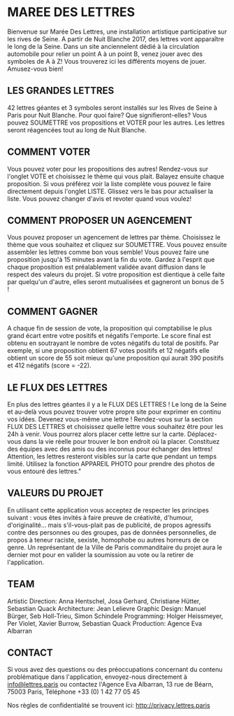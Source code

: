 # MAREE DES LETTRES

Bienvenue sur Marée Des Lettres, une installation artistique participative sur les rives de Seine. A partir de Nuit Blanche 2017, des lettres vont apparaître le long de la Seine. Dans un site anciennelent dédié à la circulation automobile pour relier un point A à un point B, venez jouer avec des symboles de A à Z! Vous trouverez ici les différents moyens de jouer. Amusez-vous bien!

## LES GRANDES LETTRES

42 lettres géantes et 3 symboles seront installés sur les Rives de Seine à Paris pour Nuit Blanche. Pour quoi faire? Que signifieront-elles? Vous pouvez SOUMETTRE vos propositions et VOTER pour les autres. Les lettres seront réagencées tout au long de Nuit Blanche.

## COMMENT VOTER

Vous pouvez voter pour les propositions des autres! Rendez-vous sur l'onglet VOTE et choisissez le thème qui vous plait. Balayez ensuite chaque proposition. Si vous préférez voir la liste complète vous pouvez le faire directement depuis l'onglet LISTE. Glissez vers le bas pour actualiser la liste. Vous pouvez changer d'avis et revoter quand vous voulez!

## COMMENT PROPOSER UN AGENCEMENT

Vous pouvez proposer un agencement de lettres par thème. Choisissez le thème que vous souhaitez et cliquez sur SOUMETTRE. Vous pouvez ensuite assembler les lettres comme bon vous semble! Vous pouvez faire une proposition jusqu'à 15 minutes avant la fin du vote. Gardez à l'esprit que chaque proposition est préalablement validée avant diffusion dans le respect des valeurs du projet. Si votre proposition est dientique à celle faite par quelqu'un d'autre, elles seront mutualisées et gagneront un bonus de 5 !

## COMMENT GAGNER

A chaque fin de session de vote, la proposition qui comptabilise le plus grand écart entre votre positifs et négatifs l'emporte. Le score final est obtenu en soutrayant le nombre de votes négatifs du total de positifs. Par exemple, si une proposition obtient 67 votes positifs et 12 négatifs elle obtient un score de 55 soit mieux qu'une proposition qui aurait 390 positifs et 412 négatifs (score = -22).

## LE FLUX DES LETTRES

En plus des lettres géantes il y a le FLUX DES LETTRES ! Le long de la Seine et au-delà vous pouvez trouver votre propre site pour exprimer en continu vos idées. Devenez vous-même une lettre ! Rendez-vous sur la section FLUX DES LETTRES et choisissez quelle lettre vous souhaitez être pour les 24h à venir. Vous pourrez alors placer cette lettre sur la carte. Déplacez-vous dans la vie réelle pour trouver le bon endroit où la placer. Constituez des équipes avec des amis ou des inconnus pour échanger des lettres! Attention, les lettres resteront visibles sur la carte que pendant un temps limité. Utilisez la fonction APPAREIL PHOTO pour prendre des photos de vous entouré des lettres."

## VALEURS DU PROJET

En utilisant cette application vous acceptez de respecter les principes suivant : vous êtes invités à faire preuve de créativité, d'humour, d'originalité... mais s'il-vous-plait pas de publicité, de propos agressifs contre des personnes ou des groupes, pas de données personnelles, de propos à teneur raciste, sexiste, homophobe ou autres horreurs de ce genre. Un représentant de la Ville de Paris commanditaire du projet aura le dernier mot pour en valider la soumission au vote ou la retirer de l'application.

## TEAM

Artistic Direction: Anna Hentschel, Josa Gerhard, Christiane Hütter, Sebastian Quack
Architecture: Jean Lelievre
Graphic Design: Manuel Bürger, Seb Holl-Trieu, Simon Schindele
Programming: Holger Heissmeyer, Per Violet, Xavier Burrow, Sebastian Quack
Production: Agence Eva Albarran

## CONTACT

Si vous avez des questions ou des préoccupations concernant du contenu problématique dans l'application, envoyez-nous directement à info@lettres.paris ou contactez l'Agence Eva Albarran, 13 rue de Béarn, 75003 Paris, Téléphone +33 (0) 1 42 77 05 45

Nos règles de confidentialité se trouvent ici: http://privacy.lettres.paris

